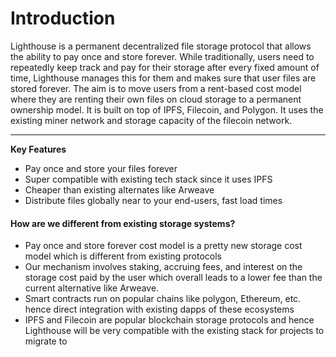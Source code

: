 # Introduction

Lighthouse is a permanent decentralized file storage protocol that allows the ability to pay once and store forever. While traditionally, users need to repeatedly keep track and pay for their storage after every fixed amount of time, Lighthouse manages this for them and makes sure that user files are stored forever. The aim is to move users from a rent-based cost model where they are renting their own files on cloud storage to a permanent ownership model. It is built on top of IPFS, Filecoin, and Polygon. It uses the existing miner network and storage capacity of the filecoin network.

****

**Key Features**

* Pay once and store your files forever&#x20;
* Super compatible with existing tech stack since it uses IPFS&#x20;
* Cheaper than existing alternates like Arweave&#x20;
* Distribute files globally near to your end-users, fast load times&#x20;



#### How are we different from existing storage systems? <a href="#docs-internal-guid-b71b2036-7fff-9a19-aed9-151d92819f81" id="docs-internal-guid-b71b2036-7fff-9a19-aed9-151d92819f81"></a>

* Pay once and store forever cost model is a pretty new storage cost model which is different from existing protocols&#x20;
* Our mechanism involves staking, accruing fees, and interest on the storage cost paid by the user which overall leads to a lower fee than the current alternative like Arweave.&#x20;
* Smart contracts run on popular chains like polygon, Ethereum, etc. hence direct integration with existing dapps of these ecosystems
* IPFS and Filecoin are popular blockchain storage protocols and hence Lighthouse will be very compatible with the existing stack for projects to migrate to

